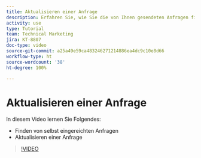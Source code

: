 ```yaml
---
title: Aktualisieren einer Anfrage
description: Erfahren Sie, wie Sie die von Ihnen gesendeten Anfragen finden und aktualisieren können.
activity: use
type: Tutorial
team: Technical Marketing
jira: KT-8807
doc-type: video
source-git-commit: a25a49e59ca483246271214886ea4dc9c10e8d66
workflow-type: ht
source-wordcount: '38'
ht-degree: 100%

---
```


# Aktualisieren einer Anfrage

In diesem Video lernen Sie Folgendes:

* Finden von selbst eingereichten Anfragen
* Aktualisieren einer Anfrage

>[!VIDEO](https://video.tv.adobe.com/v/336091/?quality=12&learn=on)

<!---
Guide
Update a work request
--->